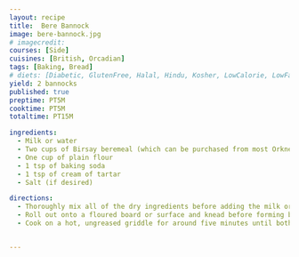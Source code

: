 ```yaml
---
layout: recipe
title:  Bere Bannock
image: bere-bannock.jpg
# imagecredit:
courses: [Side]
cuisines: [British, Orcadian]
tags: [Baking, Bread]
# diets: [Diabetic, GlutenFree, Halal, Hindu, Kosher, LowCalorie, LowFat, LowLactose, LowSalt, Vegan, Vegetarian]
yield: 2 bannocks
published: true
preptime: PT5M
cooktime: PT5M
totaltime: PT15M

ingredients:
  - Milk or water
  - Two cups of Birsay beremeal (which can be purchased from most Orkney food shops)
  - One cup of plain flour
  - 1 tsp of baking soda
  - 1 tsp of cream of tartar
  - Salt (if desired)

directions:
  - Thoroughly mix all of the dry ingredients before adding the milk or water to form a stiff but soft and wet dough.
  - Roll out onto a floured board or surface and knead before forming bannocks – flat circles around one inch thick.
  - Cook on a hot, ungreased griddle for around five minutes until both sides are browned and the middle is cooked through.


---
```

